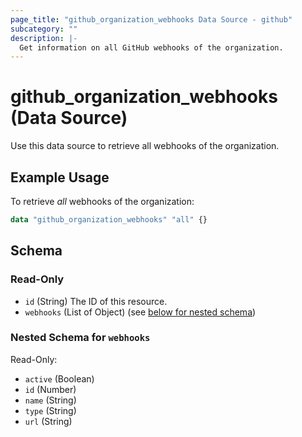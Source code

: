 ```yaml
---
page_title: "github_organization_webhooks Data Source - github"
subcategory: ""
description: |-
  Get information on all GitHub webhooks of the organization.
---
```


# github_organization_webhooks (Data Source)

Use this data source to retrieve all webhooks of the organization.

## Example Usage

To retrieve *all* webhooks of the organization:

```terraform
data "github_organization_webhooks" "all" {}
```

<!-- schema generated by tfplugindocs -->
## Schema

### Read-Only

- `id` (String) The ID of this resource.
- `webhooks` (List of Object) (see [below for nested schema](#nestedatt--webhooks))

<a id="nestedatt--webhooks"></a>
### Nested Schema for `webhooks`

Read-Only:

- `active` (Boolean)
- `id` (Number)
- `name` (String)
- `type` (String)
- `url` (String)
